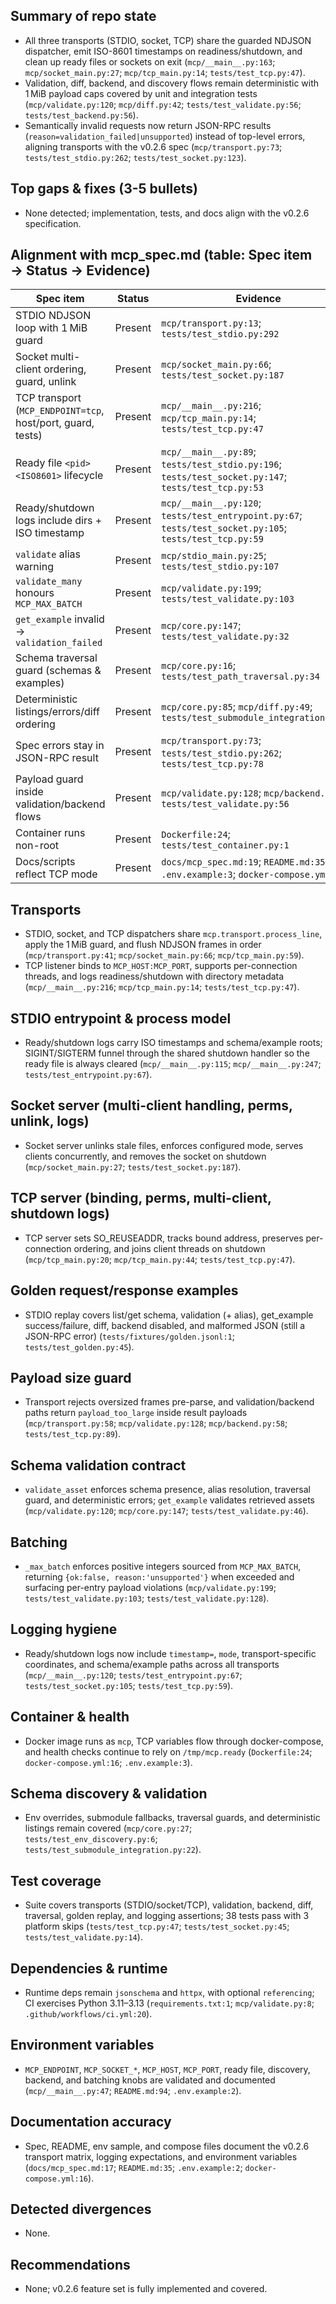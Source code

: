 ## Summary of repo state
- All three transports (STDIO, socket, TCP) share the guarded NDJSON dispatcher, emit ISO-8601 timestamps on readiness/shutdown, and clean up ready files or sockets on exit (`mcp/__main__.py:163`; `mcp/socket_main.py:27`; `mcp/tcp_main.py:14`; `tests/test_tcp.py:47`).
- Validation, diff, backend, and discovery flows remain deterministic with 1 MiB payload caps covered by unit and integration tests (`mcp/validate.py:120`; `mcp/diff.py:42`; `tests/test_validate.py:56`; `tests/test_backend.py:56`).
- Semantically invalid requests now return JSON-RPC results (`reason=validation_failed|unsupported`) instead of top-level errors, aligning transports with the v0.2.6 spec (`mcp/transport.py:73`; `tests/test_stdio.py:262`; `tests/test_socket.py:123`).

## Top gaps & fixes (3-5 bullets)
- None detected; implementation, tests, and docs align with the v0.2.6 specification.

## Alignment with mcp_spec.md (table: Spec item → Status → Evidence)
| Spec item | Status | Evidence |
| - | - | - |
| STDIO NDJSON loop with 1 MiB guard | Present | `mcp/transport.py:13`; `tests/test_stdio.py:292` |
| Socket multi-client ordering, guard, unlink | Present | `mcp/socket_main.py:66`; `tests/test_socket.py:187` |
| TCP transport (`MCP_ENDPOINT=tcp`, host/port, guard, tests) | Present | `mcp/__main__.py:216`; `mcp/tcp_main.py:14`; `tests/test_tcp.py:47` |
| Ready file `<pid> <ISO8601>` lifecycle | Present | `mcp/__main__.py:89`; `tests/test_stdio.py:196`; `tests/test_socket.py:147`; `tests/test_tcp.py:53` |
| Ready/shutdown logs include dirs + ISO timestamp | Present | `mcp/__main__.py:120`; `tests/test_entrypoint.py:67`; `tests/test_socket.py:105`; `tests/test_tcp.py:59` |
| `validate` alias warning | Present | `mcp/stdio_main.py:25`; `tests/test_stdio.py:107` |
| `validate_many` honours `MCP_MAX_BATCH` | Present | `mcp/validate.py:199`; `tests/test_validate.py:103` |
| `get_example` invalid → `validation_failed` | Present | `mcp/core.py:147`; `tests/test_validate.py:32` |
| Schema traversal guard (schemas & examples) | Present | `mcp/core.py:16`; `tests/test_path_traversal.py:34` |
| Deterministic listings/errors/diff ordering | Present | `mcp/core.py:85`; `mcp/diff.py:49`; `tests/test_submodule_integration.py:30` |
| Spec errors stay in JSON-RPC result | Present | `mcp/transport.py:73`; `tests/test_stdio.py:262`; `tests/test_tcp.py:78` |
| Payload guard inside validation/backend flows | Present | `mcp/validate.py:128`; `mcp/backend.py:58`; `tests/test_validate.py:56` |
| Container runs non-root | Present | `Dockerfile:24`; `tests/test_container.py:1` |
| Docs/scripts reflect TCP mode | Present | `docs/mcp_spec.md:19`; `README.md:35`; `.env.example:3`; `docker-compose.yml:19` |

## Transports
- STDIO, socket, and TCP dispatchers share `mcp.transport.process_line`, apply the 1 MiB guard, and flush NDJSON frames in order (`mcp/transport.py:41`; `mcp/socket_main.py:66`; `mcp/tcp_main.py:59`).
- TCP listener binds to `MCP_HOST:MCP_PORT`, supports per-connection threads, and logs readiness/shutdown with directory metadata (`mcp/__main__.py:216`; `mcp/tcp_main.py:14`; `tests/test_tcp.py:47`).

## STDIO entrypoint & process model
- Ready/shutdown logs carry ISO timestamps and schema/example roots; SIGINT/SIGTERM funnel through the shared shutdown handler so the ready file is always cleared (`mcp/__main__.py:115`; `mcp/__main__.py:247`; `tests/test_entrypoint.py:67`).

## Socket server (multi-client handling, perms, unlink, logs)
- Socket server unlinks stale files, enforces configured mode, serves clients concurrently, and removes the socket on shutdown (`mcp/socket_main.py:27`; `tests/test_socket.py:187`).

## TCP server (binding, perms, multi-client, shutdown logs)
- TCP server sets SO_REUSEADDR, tracks bound address, preserves per-connection ordering, and joins client threads on shutdown (`mcp/tcp_main.py:20`; `mcp/tcp_main.py:44`; `tests/test_tcp.py:47`).

## Golden request/response examples
- STDIO replay covers list/get schema, validation (+ alias), get_example success/failure, diff, backend disabled, and malformed JSON (still a JSON-RPC error) (`tests/fixtures/golden.jsonl:1`; `tests/test_golden.py:45`).

## Payload size guard
- Transport rejects oversized frames pre-parse, and validation/backend paths return `payload_too_large` inside result payloads (`mcp/transport.py:58`; `mcp/validate.py:128`; `mcp/backend.py:58`; `tests/test_tcp.py:89`).

## Schema validation contract
- `validate_asset` enforces schema presence, alias resolution, traversal guard, and deterministic errors; `get_example` validates retrieved assets (`mcp/validate.py:120`; `mcp/core.py:147`; `tests/test_validate.py:46`).

## Batching
- `_max_batch` enforces positive integers sourced from `MCP_MAX_BATCH`, returning `{ok:false, reason:'unsupported'}` when exceeded and surfacing per-entry payload violations (`mcp/validate.py:199`; `tests/test_validate.py:103`; `tests/test_validate.py:128`).

## Logging hygiene
- Ready/shutdown logs now include `timestamp=`, `mode`, transport-specific coordinates, and schema/example paths across all transports (`mcp/__main__.py:120`; `tests/test_entrypoint.py:67`; `tests/test_socket.py:105`; `tests/test_tcp.py:59`).

## Container & health
- Docker image runs as `mcp`, TCP variables flow through docker-compose, and health checks continue to rely on `/tmp/mcp.ready` (`Dockerfile:24`; `docker-compose.yml:16`; `.env.example:3`).

## Schema discovery & validation
- Env overrides, submodule fallbacks, traversal guards, and deterministic listings remain covered (`mcp/core.py:27`; `tests/test_env_discovery.py:6`; `tests/test_submodule_integration.py:22`).

## Test coverage
- Suite covers transports (STDIO/socket/TCP), validation, backend, diff, traversal, golden replay, and logging assertions; 38 tests pass with 3 platform skips (`tests/test_tcp.py:47`; `tests/test_socket.py:45`; `tests/test_validate.py:14`).

## Dependencies & runtime
- Runtime deps remain `jsonschema` and `httpx`, with optional `referencing`; CI exercises Python 3.11–3.13 (`requirements.txt:1`; `mcp/validate.py:8`; `.github/workflows/ci.yml:20`).

## Environment variables
- `MCP_ENDPOINT`, `MCP_SOCKET_*`, `MCP_HOST`, `MCP_PORT`, ready file, discovery, backend, and batching knobs are validated and documented (`mcp/__main__.py:47`; `README.md:94`; `.env.example:2`).

## Documentation accuracy
- Spec, README, env sample, and compose files document the v0.2.6 transport matrix, logging expectations, and environment variables (`docs/mcp_spec.md:17`; `README.md:35`; `.env.example:2`; `docker-compose.yml:16`).

## Detected divergences
- None.

## Recommendations
- None; v0.2.6 feature set is fully implemented and covered.
